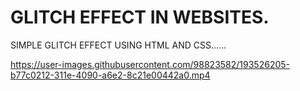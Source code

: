 # GLITCH EFFECT IN WEBSITES.
SIMPLE GLITCH EFFECT USING HTML AND CSS......


https://user-images.githubusercontent.com/98823582/193526205-b77c0212-311e-4090-a6e2-8c21e00442a0.mp4
